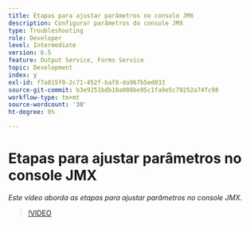 ```yaml
---
title: Etapas para ajustar parâmetros no console JMX
description: Configurar parâmetros do console JMX
type: Troubleshooting
role: Developer
level: Intermediate
version: 6.5
feature: Output Service, Forms Service
topic: Development
index: y
exl-id: f7a815f0-2c71-452f-baf8-da967b5ed033
source-git-commit: b3e9251bdb18a008be95c1fa9e5c79252a74fc98
workflow-type: tm+mt
source-wordcount: '30'
ht-degree: 0%

---
```



# Etapas para ajustar parâmetros no console JMX

*Este vídeo aborda as etapas para ajustar parâmetros no console JMX.*

>[!VIDEO](https://video.tv.adobe.com/v/335554?quality=12&learn=on)
